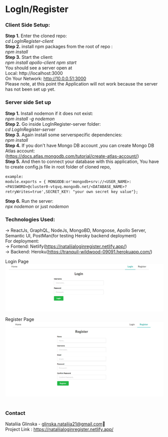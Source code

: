 # LogIn/Register

### Client Side Setup:
**Step 1.** Enter the cloned repo:<br>
*cd LogInRegister-client<br>*
**Step 2.** install npm packages from the root of repo :<br>
*npm install <br>*
**Step 3.** Start the client: <br> 
*npm install apollo-client*
*npm start <br>*
You should see a server open at  <br>
Local:   http://localhost:3000 <br>
On Your Network:  http://10.0.0.51:3000<br>
Please note, at this point the Application will not work because the server has not been set up yet.<br>

### Server side Set up<br>
**Step 1.** Install nodemon if it does not exist:<br>
*npm install -g nodemon<br>*
**Step 2.** Go inside LogInRegister-server folder:<br>
*cd LogInRegister-server  <br>*
**Step 3.** Again install some serverspecific dependencies: <br>
*npm install  <br>*
**Step 4.** If you don't have Mongo DB account ,you can create Mongo DB Atlas account:<br>
(https://docs.atlas.mongodb.com/tutorial/create-atlas-account/)<br>
**Step 5.** And then to connect your database with this application, You have to create config.js file in root folder of cloned repo,

```
example:
module.exports = { MONGODB:or'mongodb+srv://<USER_NAME>:<PASSWORD>@cluster0-vtqvq.mongodb.net/<DATABASE_NAME>?retryWrites=true',SECRET_KEY: "your own secret key value"};
```  

**Step 6.**  Run the server:<br>
*npx nodemon* or just *nodemon*<br>
  
### Technologies Used:<br>
-> ReactJs, GraphQL, NodeJs, MongoBD, Mongoose, Apollo Server, Semantic UI, PostMan(for testing Heroky backend deployment)<br>
For deployment:<br>
-> Fontend: Netlify(https://nataliialoginregister.netlify.app/)<br>
-> Backend: Heroku(https://tranquil-wildwood-09091.herokuapp.com/) <br>


Login Page
![alt tag](https://github.com/natagl/LogInRegister/blob/master/img/login.jpg)


Register Page
![alt tag](https://github.com/natagl/LogInRegister/blob/master/img/registerjpg.jpg)
<br>
<br>
### Contact<br>

Nataliia Glinska - glinska.nataliia21@gmail.com📩<br>
Project Link : https://nataliialoginregister.netlify.app/<br>
<br>


